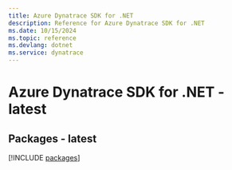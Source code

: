 ```yaml
---
title: Azure Dynatrace SDK for .NET
description: Reference for Azure Dynatrace SDK for .NET
ms.date: 10/15/2024
ms.topic: reference
ms.devlang: dotnet
ms.service: dynatrace
---
```

# Azure Dynatrace SDK for .NET - latest
## Packages - latest
[!INCLUDE [packages](dynatrace-index.md)]